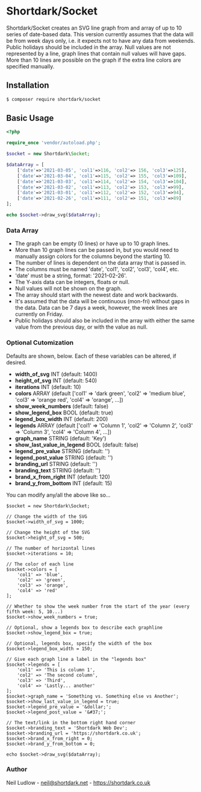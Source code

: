 # Shortdark/Socket

Shortdark/Socket creates an SVG line graph from and array of up to 10 series of date-based data.
This version currently assumes that the data will be from week days only, i.e. it expects not to have any data from 
weekends.
Public holidays should be included in the array.
Null values are not represented by a line, graph lines that contain null values will have gaps.
More than 10 lines are possible on the graph if the extra line colors are specified manually.

## Installation

```bash
$ composer require shortdark/socket
```

## Basic Usage

```php
<?php

require_once 'vendor/autoload.php';

$socket = new Shortdark\Socket;

$dataArray = [
    ['date'=>'2021-03-05', 'col1'=>116, 'col2'=> 156, 'col3'=>125],
    ['date'=>'2021-03-04', 'col1'=>115, 'col2'=> 155, 'col3'=>109],
    ['date'=>'2021-03-03', 'col1'=>114, 'col2'=> 154, 'col3'=>104],
    ['date'=>'2021-03-02', 'col1'=>113, 'col2'=> 153, 'col3'=>99],
    ['date'=>'2021-03-01', 'col1'=>112, 'col2'=> 152, 'col3'=>94],
    ['date'=>'2021-02-26', 'col1'=>111, 'col2'=> 151, 'col3'=>89]
];

echo $socket->draw_svg($dataArray);
```

### Data Array

* The graph can be empty (0 lines) or have up to 10 graph lines. 
* More than 10 graph lines can be passed in, but you would need to manually assign colors for the columns beyond the starting 10.
* The number of lines is dependent on the data array that is passed in.
* The columns must be named 'date', 'col1', 'col2', 'col3', 'col4', etc.
* 'date' must be a string, format: '2021-02-26'.
* The Y-axis data can be integers, floats or null.
* Null values will not be shown on the graph.
* The array should start with the newest date and work backwards. 
* It's assumed that the data will be continuous (mon-fri) without gaps in the data. Data can be 7 days a week, however, the week lines are currently on Friday.
* Public holidays should also be included in the array with either the same value from the previous day, or with the value as null.

### Optional Cutomization

Defaults are shown, below. Each of these variables can be altered, if desired.

* **width_of_svg** INT (default: 1400)
* **height_of_svg** INT (default: 540)
* **iterations** INT (default: 10)
* **colors** ARRAY (default ['col1' => 'dark green', 'col2' => 'medium blue', 'col3' => 'orange red', 'col4' => 'orange', ...])
* **show_week_numbers** (default: false)
* **show_legend_box** BOOL (default: true)
* **legend_box_width** INT (default: 200)
* **legends** ARRAY (default ['col1' => 'Column 1', 'col2' => 'Column 2', 'col3' => 'Column 3', 'col4' => 'Column 4', ...])
* **graph_name** STRING (default: 'Key')
* **show_last_value_in_legend** BOOL (default: false)
* **legend_pre_value** STRING (default: '')
* **legend_post_value** STRING (default: '')
* **branding_url** STRING (default: '')
* **branding_text** STRING (default: '')
* **brand_x_from_right** INT (default: 120)
* **brand_y_from_bottom** INT (default: 15)

You can modify any/all the above like so...

    $socket = new Shortdark\Socket;
    
    // Change the width of the SVG
    $socket->width_of_svg = 1000;
    
    // Change the height of the SVG
    $socket->height_of_svg = 500;

    // The number of horizontal lines
    $socket->iterations = 10;

    // The color of each line
    $socket->colors = [
        'col1' => 'blue',
        'col2' => 'green',
        'col3' => 'orange',
        'col4' => 'red'
    ];

    // Whether to show the week number from the start of the year (every fifth week: 5, 10...)
    $socket->show_week_numbers = true;
    
    // Optional, show a legends box to describe each graphline
    $socket->show_legend_box = true;

    // Optional, legends box, specify the width of the box
    $socket->legend_box_width = 150;
    
    // Give each graph line a label in the "legends box"
    $socket->legends = [
        'col1' => 'This is column 1',
        'col2' => 'The second column',
        'col3' => 'Third',
        'col4' => 'Lastly... another'
    ];
    $socket->graph_name = 'Something vs. Something else vs Another';
    $socket->show_last_value_in_legend = true;
    $socket->legend_pre_value = '&dollar;';
    $socket->legend_post_value = '&#37;';

    // The text/link in the bottom right hand corner
    $socket->branding_text = 'Shortdark Web Dev';
    $socket->branding_url = 'https://shortdark.co.uk';
    $socket->brand_x_from_right = 0;
    $socket->brand_y_from_bottom = 0;
    
    echo $socket->draw_svg($dataArray);



### Author

Neil Ludlow - <neil@shortdark.net> - <https://shortdark.co.uk>
